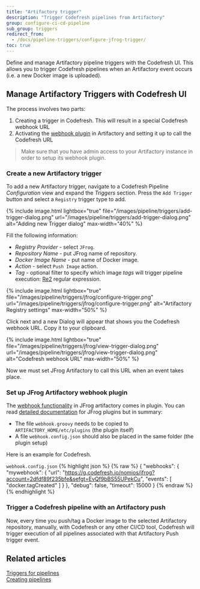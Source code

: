 ```yaml
---
title: "Artifactory trigger"
description: "Trigger Codefresh pipelines from Artifactory"
group: configure-ci-cd-pipeline
sub_group: triggers
redirect_from:
  - /docs/pipeline-triggers/configure-jfrog-trigger/
toc: true
---
```


Define and manage Artifactory pipeline triggers with the Codefresh UI.
This allows you to trigger Codefresh pipelines when an Artifactory event occurs (i.e. a new Docker image is uploaded).

## Manage Artifactory Triggers with Codefresh UI


The process involves two parts:

1. Creating a trigger in Codefresh. This will result in a special Codefresh webhook URL
1. Activating the [webhook plugin](https://github.com/jfrog/artifactory-user-plugins/tree/master/webhook) in Artifactory and setting it up to call the Codefresh URL

> Make sure that you have admin access to your Artifactory instance in order to setup its webhook plugin.

### Create a new Artifactory trigger

To add a new Artifactory trigger, navigate to a Codefresh Pipeline *Configuration* view and expand the *Triggers* section. Press the `Add Trigger` button and select a `Registry` trigger type to add.

{% include image.html
lightbox="true"
file="/images/pipeline/triggers/add-trigger-dialog.png"
url="/images/pipeline/triggers/add-trigger-dialog.png"
alt="Adding new Trigger dialog"
max-width="40%"
%}

Fill the following information:

* *Registry Provider* - select `JFrog`.
* *Repository Name* - put JFrog name of repository.
* *Docker Image Name* - put name of Docker image.
* *Action* - select `Push Image` action.
* *Tag* - optional filter to specify which image *tags* will trigger pipeline execution: [Re2](https://github.com/google/re2/wiki/Syntax) regular expression.

{% include image.html
lightbox="true"
file="/images/pipeline/triggers/jfrog/configure-trigger.png"
url="/images/pipeline/triggers/jfrog/configure-trigger.png"
alt="Artifactory Registry settings"
max-width="50%"
%}

Click next and a new Dialog will appear that shows you the Codefresh webhook URL. Copy it to your clipboard. 


{% include image.html
lightbox="true"
file="/images/pipeline/triggers/jfrog/view-trigger-dialog.png"
url="/images/pipeline/triggers/jfrog/view-trigger-dialog.png"
alt="Codefresh webhook URL"
max-width="50%"
%}

Now we must set JFrog Artifactory to call this URL when an event takes place.

### Set up JFrog Artifactory webhook plugin

The [webhook functionality](https://github.com/jfrog/artifactory-user-plugins/tree/master/webhook) in JFrog artifactory comes in plugin.
You can read [detailed documentation](https://www.jfrog.com/confluence/display/RTF/User+Plugins) for JFrog plugins but in summary:

* The file `webhook.groovy` needs to be copied to `ARTIFACTORY_HOME/etc/plugins` (the plugin itself)
* A file `webhook.config.json` should also be placed in the same folder (the plugin setup)

Here is an example for Codefresh.

`webhook.config.json` 
{% highlight json %}
{% raw %}
{
 "webhooks": {
   "mywebhook": {
     "url": "https://g.codefresh.io/nomios/jfrog?account=2dfdf89f235bfe&sefgt=EvQf9bBS55UPekCu",
     "events": [
       "docker.tagCreated"
     ]
   }
 },
 "debug": false,
 "timeout": 15000
}
{% endraw %}
{% endhighlight %}



### Trigger a Codefresh pipeline with an Artifactory push

Now, every time you push/tag a Docker image to the selected Artifactory repository, manually, with Codefresh or any other CI/CD tool, Codefresh will trigger execution of all pipelines associated with that Artifactory Push trigger event.

## Related articles
[Triggers for pipelines]({{site.baseurl}}/docs/pipelines/triggers)  
[Creating pipelines]({{site.baseurl}}/docs/pipelines/pipelines/)  